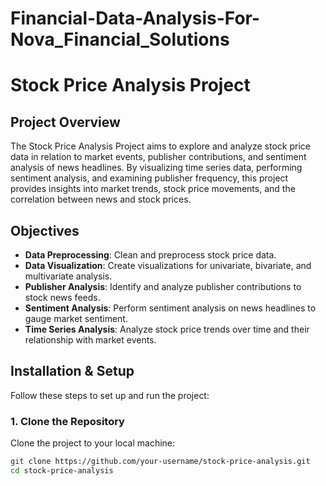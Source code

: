 # Financial-Data-Analysis-For-Nova_Financial_Solutions
# **Stock Price Analysis Project**

## **Project Overview**

The Stock Price Analysis Project aims to explore and analyze stock price data in relation to market events, publisher contributions, and sentiment analysis of news headlines. By visualizing time series data, performing sentiment analysis, and examining publisher frequency, this project provides insights into market trends, stock price movements, and the correlation between news and stock prices.

## **Objectives**

- **Data Preprocessing**: Clean and preprocess stock price data.
- **Data Visualization**: Create visualizations for univariate, bivariate, and multivariate analysis.
- **Publisher Analysis**: Identify and analyze publisher contributions to stock news feeds.
- **Sentiment Analysis**: Perform sentiment analysis on news headlines to gauge market sentiment.
- **Time Series Analysis**: Analyze stock price trends over time and their relationship with market events.

## **Installation & Setup**

Follow these steps to set up and run the project:

### **1. Clone the Repository**

Clone the project to your local machine:

```bash
git clone https://github.com/your-username/stock-price-analysis.git
cd stock-price-analysis
